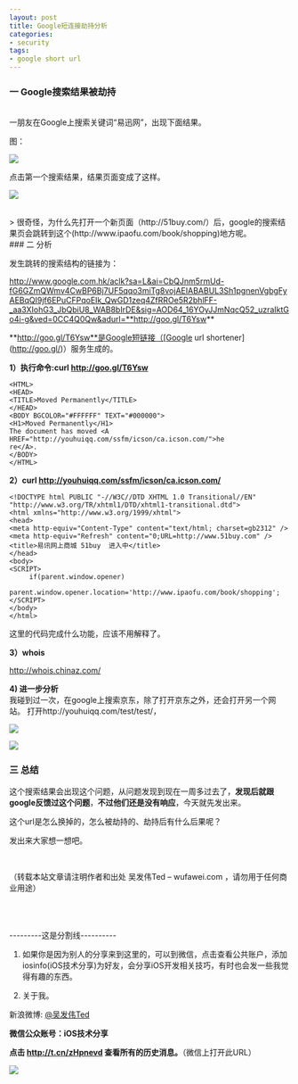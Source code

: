 ```yaml
---
layout: post  
title: Google短连接劫持分析
categories:  
- security  
tags:    
- google short url    
---   
```



### 一 Google搜索结果被劫持 ##
<br>
 一朋友在Google上搜索关键词“易迅网”，出现下面结果。

图：

![](http://farm4.staticflickr.com/3802/9308476572_3ed8dda5a8.jpg)


点击第一个搜索结果，结果页面变成了这样。

![](http://farm4.staticflickr.com/3673/9305695015_c331146857.jpg)
                      
<br/>
>
很奇怪，为什么先打开一个新页面（http://51buy.com/）后，google的搜索结果页会跳转到这个(http://www.ipaofu.com/book/shopping)地方呢。


<br>
### 二 分析

发生跳转的搜索结构的链接为：    
    
http://www.google.com.hk/aclk?sa=L&ai=CbQJnm5rmUd-fG6GZmQWmv4CwBP6Bj7UF5qqo3miTg8vojAEIABABUL3Sh1pgnenVgbgFyAEBqQI9jf6EPuCFPqoEIk_QwGD1zeq4ZfRROe5R2bhlFF-_aa3XIohG3_JbQbiU8_WAB8bIrDE&sig=AOD64_16YOyJJmNqcQ52_uzraIktGo4i-g&ved=0CC4Q0Qw&adurl=**http://goo.gl/T6Ysw**

**http://goo.gl/T6Ysw**是Google短链接（[Google url shortener](http://goo.gl/)）服务生成的。

**1）执行命令:curl http://goo.gl/T6Ysw**

    <HTML>
    <HEAD>
    <TITLE>Moved Permanently</TITLE>
    </HEAD>
    <BODY BGCOLOR="#FFFFFF" TEXT="#000000">
    <H1>Moved Permanently</H1>
    The document has moved <A HREF="http://youhuiqq.com/ssfm/icson/ca.icson.com/">he
    re</A>.
    </BODY>
    </HTML>

**2）curl http://youhuiqq.com/ssfm/icson/ca.icson.com/**

    <!DOCTYPE html PUBLIC "-//W3C//DTD XHTML 1.0 Transitional//EN" "http://www.w3.org/TR/xhtml1/DTD/xhtml1-transitional.dtd">
    <html xmlns="http://www.w3.org/1999/xhtml">
    <head>
    <meta http-equiv="Content-Type" content="text/html; charset=gb2312" />
    <meta http-equiv="Refresh" content="0;URL=http://www.51buy.com" />
    <title>易讯网上商城 51buy  进入中</title>
    </head>
    <body>
    <SCRIPT> 
         if(parent.window.opener) 
             parent.window.opener.location='http://www.ipaofu.com/book/shopping'; 
    </SCRIPT>
    </body>
    </html>
    
  这里的代码完成什么功能，应该不用解释了。

 **3）whois**    

  http://whois.chinaz.com/
     
 **4) 进一步分析**  
   我碰到过一次，在google上搜索京东，除了打开京东之外，还会打开另一个网站。
   打开http://youhuiqq.com/test/test/，
   
 ![](http://farm4.staticflickr.com/3802/9309047242_5d1ea816ab.jpg)

![](http://farm3.staticflickr.com/2860/9306263271_4aec284037.jpg)
<br>


### 三 总结

这个搜索结果会出现这个问题，从问题发现到现在一周多过去了，**发现后就跟google反馈过这个问题**，**不过他们还是没有响应**，今天就先发出来。

这个url是怎么换掉的，怎么被劫持的、劫持后有什么后果呢？

发出来大家想一想吧。


<br />


（转载本站文章请注明作者和出处 吴发伟Ted – wufawei.com ，请勿用于任何商业用途）
<br />
<br />  
<br />

---------这是分割线----------
<br />

1) 如果你是因为别人的分享来到这里的，可以到微信，点击查看公共账户，添加
   iosinfo(iOS技术分享)为好友，会分享iOS开发相关技巧，有时也会发一些我觉得有趣的东西。

2)  关于我。  

新浪微博: [@吴发伟Ted](http://weibo.com/wufawei)

**微信公众账号：iOS技术分享**

 **点击     **<http://t.cn/zHpnevd>**   查看所有的历史消息。**（微信上打开此URL）

                 
![](http://farm3.staticflickr.com/2861/8836295022_023774dd2f_m.jpg)